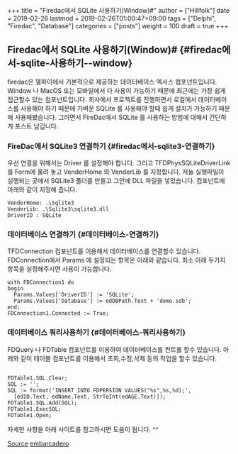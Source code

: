 +++
title = "Firedac에서 SQLite 사용하기(Window)#"
author = ["Hillfolk"]
date = 2019-02-26
lastmod = 2019-02-26T01:00:47+09:00
tags = ["Delphi", "Firedac", "Database"]
categories = ["posts"]
weight = 100
draft = true
+++

## Firedac에서 SQLite 사용하기(Window)# {#firedac에서-sqlite-사용하기--window}

firedac은 델파이에서 기본적으로 제공하는 데이터베이스 엑서스 컴포넌트입니다. Window 나 MacOS 또는 모바일에서 다 사용이 가능하기 때문에 최근에는 가장 쉽게 접근할수 있는 컴포넌트입니다. 회사에서 프로젝트를 진행하면서 로컬에서 데이터베이스를 사용해야 하기 때문에 가벼운 SQLite 를 사용해야 할때 쉽게 설치가 가능하기 때문에 사용해봤습니다.  그러면서 FireDac에서 SQLite 를 사용하는 방법에 대해서 간단하게 포스트 남깁니다.


### FireDac에서 SQLite3 연결하기 {#firedac에서-sqlite3-연결하기}

우선 연결을 위해서는 Driver 를 설정해야 합니다. 그리고  TFDPhysSQLiteDriverLink 를 Form에 올려 놓고 VenderHome 와 VenderLib 를 지정합니다. 저늘 실행파일이 실행되는 곳에서 SQLite3 폴더를 만들고 그안에 DLL 파일을 넣었습니다. 컴포넌트에 아래와 같이 지정해 줍니다.

```nil
VenderHome: .\Sqlite3
VenderLib: .\Sqlite3\sqlite3.dll
DriverID : SQLite
```


### 데이터베이스 연결하기 {#데이터베이스-연결하기}

TFDConnection 컴포넌트를 이용해서 데이터베이스를 연결할수 있습니다. FDConnection에서 Params 에 설정되는 항목은 아래와 같습니다.  최소 아래 두가지 항목을 설정해주시면 사용이 가능합니다.

```nil
with FDConnection1 do
begin
  Params.Values['DriverID'] := 'SQLite';
  Params.Values['Database'] := edDBPath.Text + 'demo.sdb';
end;
FDConnection1.Connected := True;
```


### 데이터베이스 쿼리사용하기 {#데이터베이스-쿼리사용하기}

FDQuery 나 FDTable 컴포넌트를 이용하여 데이터베이스를 컨트롤 할수 있습니다.
아래와 같이 테이블 컴포넌트를 이용해서 조회,수정,삭제 등의 작업을 할수 있습니다.

```nil

FDTable1.SQL.Clear;
SQL := '';
SQL := format('INSERT INTO FDPERSION VALUES("%s",%s,%d);',
  [edID.Text, edName.Text, StrToInt(edAGE.Text)]);
FDTable1.SQL.Add(SQL);
FDTable1.ExecSQL;
FDTable1.Open;

```

자세한 사항을 아래 사이트를 참고하시면 도움이 됩니다. ^^

[Source](https://github.com/hillfolk/FiredacSqlite)
[embarcadero](http://docwiki.embarcadero.com/RADStudio/Berlin/en/Connect_to_SQLite_database_(FireDAC) )
